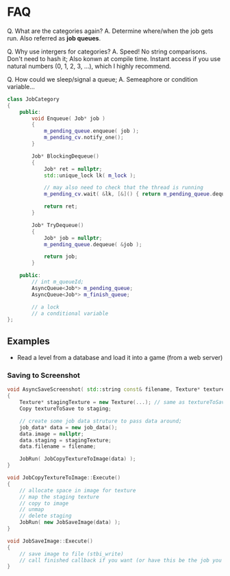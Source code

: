 FAQ
======

Q. What are the categories again?
A. Determine where/when the job gets run.  Also referred as **job queues**.  

Q. Why use intergers for categories?
A. Speed!  No string comparisons.  Don't need to hash it; Also konwn at compile time. Instant access if
   you use natural numbers (0, 1, 2, 3, ...), which I highly recommend. 

Q. How could we sleep/signal a queue;
A. Semeaphore or <sad>condition variable</sad>... 
```cpp
class JobCategory
{
	public:
		void Enqueue( Job* job )
		{
			m_pending_queue.enqueue( job ); 
			m_pending_cv.notify_one(); 
		}

		Job* BlockingDequeue()
		{
			Job* ret = nullptr; 
			std::unique_lock lk( m_lock ); 

			// may also need to check that the thread is running
			m_pending_cv.wait( &lk, [&]() { return m_pending_queue.dequeue(&ret); }  );

			return ret; 
		}

		Job* TryDequeue()
		{
			Job* job = nullptr;
			m_pending_queue.dequeue( &job ); 

			return job; 
		}

	public:
		// int m_queueId; 
		AsyncQueue<Job*> m_pending_queue; 
		AsyncQueue<Job*> m_finish_queue; 

		// a lock
		// a conditional variable
};

```

## Examples
- Read a level from a database and load it into a game (from a web server)


### Saving to Screenshot


```cpp
void AsyncSaveScreenshot( std::string const& filename, Texture* textureToSave )
{
	Texture* stagingTexture = new Texture(...); // same as textureToSave
	Copy textureToSave to staging; 

	// create some job data struture to pass data around; 
	job_data* data = new job_data();
	data.image = nullptr; 
	data.staging = stagingTexture; 
	data.filename = filename; 

	JobRun( JobCopyTextureToImage(data) ); 
}

void JobCopyTextureToImage::Execute() 
{
	// allocate space in image for texture
	// map the staging texture
	// copy to image
	// unmap
	// delete staging
	JobRun( new JobSaveImage(data) ); 
}

void JobSaveImage::Execute() 
{
	// save image to file (stbi_write)
	// call finished callback if you want (or have this be the job you return)
}
```
